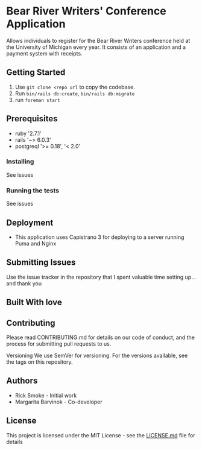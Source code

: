 # Bear River Writers' Conference Application
Allows individuals to register for the Bear River Writers conference held at the University of Michigan every year. It consists of an application and a payment system with receipts.

## Getting Started
1. Use ```git clone <repo url``` to copy the codebase.
2. Run ```bin/rails db:create```,  ```bin/rails db:migrate```
3. run ```foreman start```

## Prerequisites
- ruby '2.7.1'
- rails '~> 6.0.3'
- postgreql '>= 0.18', '< 2.0'

### Installing
See issues

### Running the tests
See issues

## Deployment
- This application uses Capistrano 3 for deploying to a server running Puma and Nginx

## Submitting Issues
Use the issue tracker in the repository that I spent valuable time setting up... and thank you

## Built With love

## Contributing
Please read CONTRIBUTING.md for details on our code of conduct, and the process for submitting pull requests to us.

Versioning
We use SemVer for versioning. For the versions available, see the tags on this repository.

## Authors
- Rick Smoke - Initial work
- Margarita Barvinok - Co-developer

## License
This project is licensed under the MIT License - see the [LICENSE.md](LICENSE) file for details
